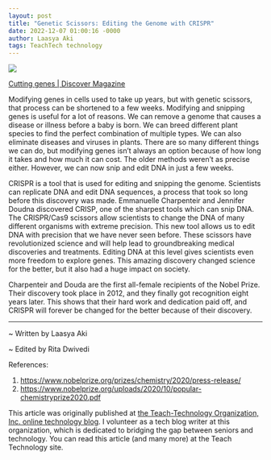 ```yaml
---
layout: post
title: "Genetic Scissors: Editing the Genome with CRISPR"
date: 2022-12-07 01:00:16 -0000
author: Laasya Aki
tags: TeachTech technology
---
```

![](https://images.ctfassets.net/cnu0m8re1exe/35qFDkC0qr4qatZTGKNfFR/b6939b1fb4898eca06acb0e6476b08e5/CRSIPRScissors.jpg?fm=jpg&fl=progressive&w=660&h=433&fit=fill)

[Cutting genes | Discover Magazine](https://www.discovermagazine.com/health/this-new-gene-editing-tool-can-search-and-replace-genes-without-breaking)

Modifying genes in cells used to take up years, but with genetic scissors, that process can be shortened to a few weeks. Modifying and snipping genes is useful for a lot of reasons. We can remove a genome that causes a disease or illness before a baby is born. We can breed different plant species to find the perfect combination of multiple types. We can also eliminate diseases and viruses in plants. There are so many different things we can do, but modifying genes isn’t always an option because of how long it takes and how much it can cost. The older methods weren’t as precise either. However, we can now snip and edit DNA in just a few weeks.

CRISPR is a tool that is used for editing and snipping the genome. Scientists can replicate DNA and edit DNA sequences, a process that took so long before this discovery was made. Emmanuelle Charpenteir and Jennifer Doudna discovered CRISP, one of the sharpest tools which can snip DNA. The CRISPR/Cas9 scissors allow scientists to change the DNA of many different organisms with extreme precision. This new tool allows us to edit DNA with precision that we have never seen before. These scissors have revolutionized science and will help lead to groundbreaking medical discoveries and treatments. Editing DNA at this level gives scientists even more freedom to explore genes. This amazing discovery changed science for the better, but it also had a huge impact on society. 

Charpenteir and Douda are the first all-female recipients of the Nobel Prize. Their discovery took place in 2012, and they finally got recognition eight years later. This shows that their hard work and dedication paid off, and CRISPR will forever be changed for the better because of their discovery. 

**********

~ Written by Laasya Aki

~ Edited by Rita Dwivedi

References:

1. https://www.nobelprize.org/prizes/chemistry/2020/press-release/
2. https://www.nobelprize.org/uploads/2020/10/popular-chemistryprize2020.pdf

This article was originally published at [the Teach-Technology Organization, Inc. online technology blog](https://teach-technology.org/blog). I volunteer as a tech blog writer at this organization, which is dedicated to bridging the gap between seniors and technology. You can read this article (and many more) at the Teach Technology site. 
